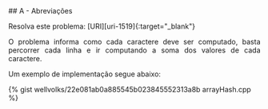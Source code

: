  <div id="abreviacoes">
 
 </div>
## A - Abreviações

Resolva este problema:
[URI][uri-1519]{:target="_blank"}

<p align="justify">
O problema informa como cada caractere deve ser computado, basta percorrer cada linha e ir computando a soma dos valores de cada caractere.
</p>

Um exemplo de implementação segue abaixo:

{% gist wellvolks/22e081ab0a885545b023845552313a8b arrayHash.cpp %}


[uri-1257]:		https://www.urionlinejudge.com.br/judge/pt/problems/view/1519

